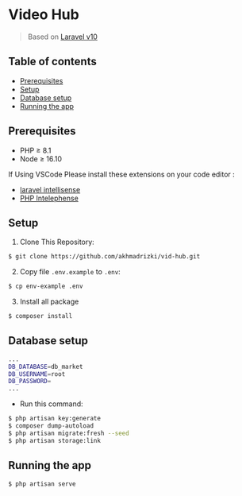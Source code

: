 # Video Hub
> Based on [Laravel v10](https://laravel.com)

## Table of contents

- [Prerequisites](#prerequisites)
- [Setup](#setup)
- [Database setup](#database-setup)
- [Running the app](#running-the-app)

## Prerequisites

- PHP ≥ 8.1
- Node ≥ 16.10

If Using VSCode Please install these extensions on your code editor :

- [laravel intellisense](https://marketplace.visualstudio.com/items?itemName=mohamedbenhida.laravel-intellisense)
- [PHP Intelephense](https://marketplace.visualstudio.com/items?itemName=bmewburn.vscode-intelephense-client)

## Setup
1. Clone This Repository:
```sh
$ git clone https://github.com/akhmadrizki/vid-hub.git
```
2. Copy file `.env.example` to `.env`:
```sh
$ cp env-example .env
```
3. Install all package
```sh
$ composer install
```

## Database setup

```sh
...
DB_DATABASE=db_market
DB_USERNAME=root
DB_PASSWORD=
...
```

- Run this command:
```sh
$ php artisan key:generate
$ composer dump-autoload
$ php artisan migrate:fresh --seed
$ php artisan storage:link
```

## Running the app

```sh
$ php artisan serve
```
